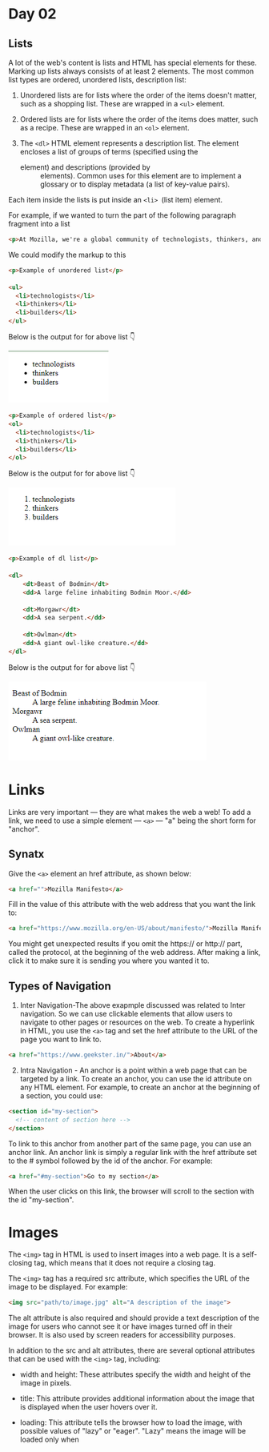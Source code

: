 # Day 02

## Lists
A lot of the web's content is lists and HTML has special elements for these. Marking up lists always consists of at least 2 elements. The most common list types are ordered, unordered lists, description list:

1. Unordered lists are for lists where the order of the items doesn't matter, such as a shopping list. These are wrapped in a ``<ul>`` element.

2. Ordered lists are for lists where the order of the items does matter, such as a recipe. These are wrapped in an ``<ol>`` element.

3. The ``<dl>`` HTML element represents a description list. The element encloses a list of groups of terms (specified using the <dt> element) and descriptions (provided by <dd> elements). Common uses for this element are to implement a glossary or to display metadata (a list of key-value pairs).

Each item inside the lists is put inside an ``<li> ``(list item) element.

For example, if we wanted to turn the part of the following paragraph fragment into a list

```html
<p>At Mozilla, we're a global community of technologists, thinkers, and builders working together… </p>
```
We could modify the markup to this

```html
<p>Example of unordered list</p>

<ul>
  <li>technologists</li>
  <li>thinkers</li>
  <li>builders</li>
</ul>

```
Below is the output for for above list 👇

![Unordered List](./Images/ul.png)

```html
<p>Example of ordered list</p>
<ol>
  <li>technologists</li>
  <li>thinkers</li>
  <li>builders</li>
</ol>
```
Below is the output for for above list 👇

![Ordered List](./Images/ol.png)
```html
<p>Example of dl list</p>

<dl>
    <dt>Beast of Bodmin</dt>
    <dd>A large feline inhabiting Bodmin Moor.</dd>

    <dt>Morgawr</dt>
    <dd>A sea serpent.</dd>

    <dt>Owlman</dt>
    <dd>A giant owl-like creature.</dd>
</dl>
```
Below is the output for for above list 👇

![Description List](./Images/dl.png)


# Links
Links are very important — they are what makes the web a web! To add a link, we need to use a simple element — ``<a>`` — "a" being the short form for "anchor". 

## Synatx

Give the ``<a>`` element an href attribute, as shown below:
```html
<a href="">Mozilla Manifesto</a>
```

Fill in the value of this attribute with the web address that you want the link to:
```html
<a href="https://www.mozilla.org/en-US/about/manifesto/">Mozilla Manifesto</a>
```


You might get unexpected results if you omit the https:// or http:// part, called the protocol, at the beginning of the web address. After making a link, click it to make sure it is sending you where you wanted it to.

## Types of Navigation
1. Inter Navigation-The above exapmple discussed was related to Inter navigation. So we can use clickable elements that allow users to navigate to other pages or resources on the web. To create a hyperlink in HTML, you use the ``<a>`` tag and set the href attribute to the URL of the page you want to link to.



```html
<a href="https://www.geekster.in/">About</a>
```



2. Intra Navigation - An anchor is a point within a web page that can be targeted by a link. To create an anchor, you can use the id attribute on any HTML element. For example, to create an anchor at the beginning of a section, you could use:

```html
<section id="my-section">
  <!-- content of section here -->
</section>
```
To link to this anchor from another part of the same page, you can use an anchor link. An anchor link is simply a regular link with the href attribute set to the # symbol followed by the id of the anchor. For example:

```html
<a href="#my-section">Go to my section</a>
```
When the user clicks on this link, the browser will scroll to the section with the id "my-section".


# Images 
The ``<img>`` tag in HTML is used to insert images into a web page. It is a self-closing tag, which means that it does not require a closing tag.

The ``<img>`` tag has a required src attribute, which specifies the URL of the image to be displayed. For example:

```html
<img src="path/to/image.jpg" alt="A description of the image">
```

The alt attribute is also required and should provide a text description of the image for users who cannot see it or have images turned off in their browser. It is also used by screen readers for accessibility purposes.

In addition to the src and alt attributes, there are several optional attributes that can be used with the ``<img>`` tag, including:

- width and height: These attributes specify the width and height of the image in pixels.

- title: This attribute provides additional information about the image that is displayed when the user hovers over it.

- loading: This attribute tells the browser how to load the image, with possible values of "lazy" or "eager". "Lazy" means the image will be loaded only when






